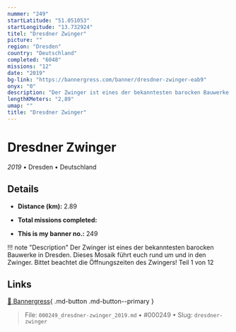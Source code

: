 ```yaml
---
nummer: "249"
startLatitude: "51.051053"
startLongitude: "13.732924"
titel: "Dresdner Zwinger"
picture: ""
region: "Dresden"
country: "Deutschland"
completed: "6048"
missions: "12"
date: "2019"
bg-link: "https://bannergress.com/banner/dresdner-zwinger-eab9"
onyx: "0"
description: "Der Zwinger ist eines der bekanntesten barocken Bauwerke in Dresden.\nDieses Mosaik führt euch rund um und in den Zwinger.\nBittet beachtet die Öffnungszeiten des Zwingers!\nTeil 1 von 12"
lengthKMeters: "2,89"
umap: ""
title: "Dresdner Zwinger"
---
```

# Dresdner Zwinger

*2019* • Dresden • Deutschland



## Details
- **Distance (km):** 2.89

- **Total missions completed:** 
- **This is my banner no.:** 249


!!! note "Description"
    Der Zwinger ist eines der bekanntesten barocken Bauwerke in Dresden.
Dieses Mosaik führt euch rund um und in den Zwinger.
Bittet beachtet die Öffnungszeiten des Zwingers!
Teil 1 von 12



## Links
[🔗 Bannergress](https://bannergress.com/banner/dresdner-zwinger-eab9){ .md-button .md-button--primary }



> File: `000249_dresdner-zwinger_2019.md` • #000249 • Slug: `dresdner-zwinger`
